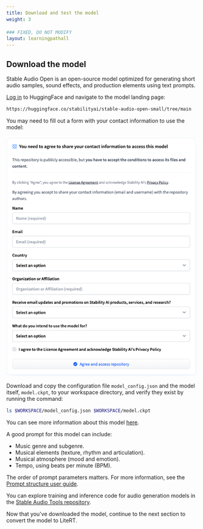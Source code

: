 ```yaml
---
title: Download and test the model
weight: 3

### FIXED, DO NOT MODIFY
layout: learningpathall
---
```


## Download the model

Stable Audio Open is an open-source model optimized for generating short audio samples, sound effects, and production elements using text prompts.

[Log in](https://huggingface.co/login) to HuggingFace and navigate to the model landing page:

```bash
https://huggingface.co/stabilityai/stable-audio-open-small/tree/main
```

You may need to fill out a form with your contact information to use the model:

![Agree to share contact information#center](./contact-information.png)

Download and copy the configuration file `model_config.json` and the model itself, `model.ckpt`, to your workspace directory, and verify they exist by running the command:

```bash
ls $WORKSPACE/model_config.json $WORKSPACE/model.ckpt
```

You can see more information about this model [here](https://huggingface.co/stabilityai/stable-audio-open-small).

A good prompt for this model can include:

* Music genre and subgenre.
* Musical elements (texture, rhythm and articulation).
* Musical atmosphere (mood and emotion).
* Tempo, using beats per minute (BPM).

The order of prompt parameters matters. For more information, see the [Prompt structure user guide](https://stableaudio.com/user-guide/prompt-structure).

You can explore training and inference code for audio generation models in the [Stable Audio Tools repository](https://github.com/Stability-AI/stable-audio-tools).

Now that you've downloaded the model, continue to the next section to convert the model to LiteRT.

